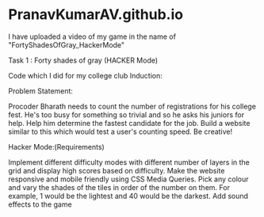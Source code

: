 # PranavKumarAV.github.io

I have uploaded a video of my game in the name of "FortyShadesOfGray_HackerMode"
 
Task 1 : Forty shades of gray (HACKER Mode)

Code which I did for my college club Induction: 

Problem Statement:

Procoder Bharath needs to count the number of registrations for his college fest. He's too busy for something so trivial and so he asks his juniors for help. Help him determine the fastest candidate for the job. Build a website similar to this which would test a user's counting speed. Be creative!

Hacker Mode:(Requirements)

Implement different difficulty modes with different number of layers in the grid and display high scores based on difficulty.
Make the website responsive and mobile friendly using CSS Media Queries.
Pick any colour and vary the shades of the tiles in order of the number on them. For example, 1 would be the lightest and 40 would be the darkest.
Add sound effects to the game
